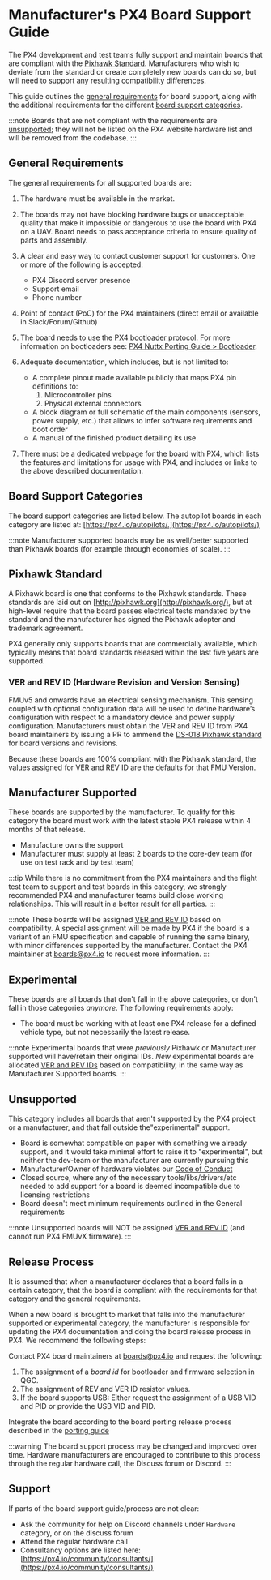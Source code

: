 # Manufacturer's PX4 Board Support Guide

The PX4 development and test teams fully support and maintain boards that are compliant with the [Pixhawk Standard](https://pixhawk.org/standards/).
Manufacturers who wish to deviate from the standard or create completely new boards can do so, but will need to support any resulting compatibility differences.

This guide outlines the [general requirements](#general_requirements) for board support, along with the additional requirements for the different [board support categories](#board-support-categories).

:::note
Boards that are not compliant with the requirements are [unsupported](#unsupported); they will not be listed on the PX4 website hardware list and will be removed from the codebase.
:::

<a id="general_requirements"></a>
## General Requirements

The general requirements for all supported boards are:

1. The hardware must be available in the market.
1. The boards may not have blocking hardware bugs or unacceptable quality that make it impossible or dangerous to use the board with PX4 on a UAV.
   Board needs to pass acceptance criteria to ensure quality of parts and assembly.
1. A clear and easy way to contact customer support for customers.
   One or more of the following is accepted:
   - PX4 Discord server presence
   - Support email
   - Phone number

2. Point of contact (PoC) for the PX4 maintainers (direct email or available in Slack/Forum/Github)
3. The board needs to use the [PX4 bootloader protocol](https://github.com/PX4/PX4-Autopilot/tree/release/1.14/platforms/nuttx/src/bootloader).
   For more information on bootloaders see: [PX4 Nuttx Porting Guide > Bootloader](../hardware/porting_guide_nuttx.md#bootloader).
4. Adequate documentation, which includes, but is not limited to:
  
    - A complete pinout made available publicly that maps PX4 pin definitions to:
      1. Microcontroller pins
      2. Physical external connectors
    - A block diagram or full schematic of the main components (sensors, power supply, etc.) that allows to infer software requirements and boot order
    - A manual of the finished product detailing its use
5. There must be a dedicated webpage for the board with PX4, which lists the features and limitations for usage with PX4, and includes or links to the above described documentation.

## Board Support Categories

The board support categories are listed below. The autopilot boards in each category are listed at: [https://px4.io/autopilots/.](https://px4.io/autopilots/)

:::note
Manufacturer supported boards may be as well/better supported than Pixhawk boards (for example through economies of scale).
:::

## Pixhawk Standard

A Pixhawk board is one that conforms to the Pixhawk standards. These standards are laid out on [http://pixhawk.org](http://pixhawk.org/), but at high-level require that the board passes electrical tests mandated by the standard and the manufacturer has signed the Pixhawk adopter and trademark agreement.

PX4 generally only supports boards that are commercially available, which typically means that board standards released within the last five years are supported.

<a id="ver_rev_id"></a>
### VER and REV ID (Hardware Revision and Version Sensing)

FMUv5 and onwards have an electrical sensing mechanism.
This sensing coupled with optional configuration data will be used to define hardware’s configuration with respect to a mandatory device and power supply configuration. Manufacturers must obtain the VER and REV ID from PX4 board maintainers by issuing a PR to ammend the [DS-018 Pixhawk standard](https://github.com/pixhawk/Pixhawk-Standards) for board versions and revisions.

Because these boards are 100% compliant with the Pixhawk standard, the values assigned for VER and REV ID are the defaults for that FMU Version.

## Manufacturer Supported

These boards are supported by the manufacturer.
To qualify for this category the board must work with the latest stable PX4 release within 4 months of that release.

- Manufacture owns the support
- Manufacturer must supply at least 2 boards to the core-dev team (for use on test rack and by test team)

:::tip
While there is no commitment from the PX4 maintainers and the flight test team to support and test boards in this category, we strongly recommended PX4 and manufacturer teams build close working relationships.
This will result in a better result for all parties.
:::

:::note
These boards will be assigned [VER and REV ID](#ver_rev_id) based on compatibility.
A special assignment will be made by PX4 if the board is a variant of an FMU specification and capable of running the same binary, with minor differences supported by the manufacturer. 
Contact the PX4 maintainer at [boards@px4.io](mailto:boards@px4.io) to request more information.
:::

## Experimental

These boards are all boards that don't fall in the above categories, or don't fall in those categories _anymore_.
The following requirements apply:

- The board must be working with at least one PX4 release for a defined vehicle type, but not necessarily the latest release.

:::note
Experimental boards that were _previously_ Pixhawk or Manufacturer supported will have/retain their original IDs.
*New* experimental boards are allocated [VER and REV IDs](#ver_rev_id) based on compatibility, in the same way as Manufacturer Supported boards.
:::

<a id="unsupported"></a>
## Unsupported

This category includes all boards that aren't supported by the PX4 project or a manufacturer, and that fall outside the"experimental" support.

- Board is somewhat compatible on paper with something we already support, and it would take minimal effort to raise it to "experimental", but neither the dev-team or the manufacturer are currently pursuing this
- Manufacturer/Owner of hardware violates our [Code of Conduct](https://discuss.px4.io/t/code-of-conduct/13655)
- Closed source, where any of the necessary tools/libs/drivers/etc needed to add support for a board is deemed incompatible due to licensing restrictions
- Board doesn't meet minimum requirements outlined in the General requirements

:::note
Unsupported boards will NOT be assigned [VER and REV ID](#ver_rev_id) (and cannot run PX4 FMUvX firmware).
:::

## Release Process

It is assumed that when a manufacturer declares that a board falls in a certain category, that the board is compliant with the requirements for that category and the general requirements.

When a new board is brought to market that falls into the manufacturer supported or experimental category, the manufacturer is responsible for updating the PX4 documentation and doing the board release process in PX4. We recommend the following steps:

Contact PX4 board maintainers at [boards@px4.io](mailto:boards@px4.io) and request the following:

1. The assignment of a *board id* for bootloader and firmware selection in QGC.
2. The assignment of REV and VER ID resistor values.
3. If the board supports USB: Either request the assignment of a USB VID and PID or provide the USB VID and PID.

Integrate the board according to the board porting release process described in the [porting guide](../hardware/porting_guide.md)

:::warning
The board support process may be changed and improved over time.
Hardware manufacturers are encouraged to contribute to this process through the regular hardware call, the Discuss forum or Discord.
:::

## Support

If parts of the board support guide/process are not clear:

- Ask the community for help on Discord channels under `Hardware` category, or on the discuss forum
- Attend the regular hardware call
- Consultancy options are listed here: [https://px4.io/community/consultants/](https://px4.io/community/consultants/)
